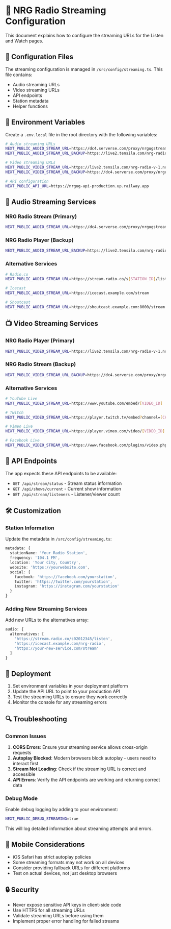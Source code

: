 # 🎵 NRG Radio Streaming Configuration

This document explains how to configure the streaming URLs for the Listen and Watch pages.

## 📁 Configuration Files

The streaming configuration is managed in `/src/config/streaming.ts`. This file contains:

- Audio streaming URLs
- Video streaming URLs  
- API endpoints
- Station metadata
- Helper functions

## 🔧 Environment Variables

Create a `.env.local` file in the root directory with the following variables:

```bash
# Audio streaming URLs
NEXT_PUBLIC_AUDIO_STREAM_URL=https://dc4.serverse.com/proxy/nrgugstream/stream
NEXT_PUBLIC_AUDIO_STREAM_URL_BACKUP=https://live2.tensila.com/nrg-radio-v-1.nrgug/player.html

# Video streaming URLs
NEXT_PUBLIC_VIDEO_STREAM_URL=https://live2.tensila.com/nrg-radio-v-1.nrgug/player.html
NEXT_PUBLIC_VIDEO_STREAM_URL_BACKUP=https://dc4.serverse.com/proxy/nrgugstream/stream

# API configuration
NEXT_PUBLIC_API_URL=https://nrgug-api-production.up.railway.app
```

## 🎵 Audio Streaming Services

### NRG Radio Stream (Primary)
```bash
NEXT_PUBLIC_AUDIO_STREAM_URL=https://dc4.serverse.com/proxy/nrgugstream/stream
```

### NRG Radio Player (Backup)
```bash
NEXT_PUBLIC_AUDIO_STREAM_URL_BACKUP=https://live2.tensila.com/nrg-radio-v-1.nrgug/player.html
```

### Alternative Services
```bash
# Radio.co
NEXT_PUBLIC_AUDIO_STREAM_URL=https://stream.radio.co/s[STATION_ID]/listen

# Icecast
NEXT_PUBLIC_AUDIO_STREAM_URL=https://icecast.example.com/stream

# Shoutcast
NEXT_PUBLIC_AUDIO_STREAM_URL=https://shoutcast.example.com:8000/stream
```

## 📺 Video Streaming Services

### NRG Radio Player (Primary)
```bash
NEXT_PUBLIC_VIDEO_STREAM_URL=https://live2.tensila.com/nrg-radio-v-1.nrgug/player.html
```

### NRG Radio Stream (Backup)
```bash
NEXT_PUBLIC_VIDEO_STREAM_URL_BACKUP=https://dc4.serverse.com/proxy/nrgugstream/stream
```

### Alternative Services
```bash
# YouTube Live
NEXT_PUBLIC_VIDEO_STREAM_URL=https://www.youtube.com/embed/[VIDEO_ID]

# Twitch
NEXT_PUBLIC_VIDEO_STREAM_URL=https://player.twitch.tv/embed?channel=[CHANNEL_NAME]

# Vimeo Live
NEXT_PUBLIC_VIDEO_STREAM_URL=https://player.vimeo.com/video/[VIDEO_ID]

# Facebook Live
NEXT_PUBLIC_VIDEO_STREAM_URL=https://www.facebook.com/plugins/video.php?href=[VIDEO_URL]
```

## 🔌 API Endpoints

The app expects these API endpoints to be available:

- `GET /api/stream/status` - Stream status information
- `GET /api/shows/current` - Current show information
- `GET /api/stream/listeners` - Listener/viewer count

## 🛠️ Customization

### Station Information
Update the metadata in `/src/config/streaming.ts`:

```typescript
metadata: {
  stationName: 'Your Radio Station',
  frequency: '104.1 FM',
  location: 'Your City, Country',
  website: 'https://yourwebsite.com',
  social: {
    facebook: 'https://facebook.com/yourstation',
    twitter: 'https://twitter.com/yourstation',
    instagram: 'https://instagram.com/yourstation'
  }
}
```

### Adding New Streaming Services
Add new URLs to the alternatives array:

```typescript
audio: {
  alternatives: [
    'https://stream.radio.co/s02012345/listen',
    'https://icecast.example.com/nrg-radio',
    'https://your-new-service.com/stream'
  ]
}
```

## 🚀 Deployment

1. Set environment variables in your deployment platform
2. Update the API URL to point to your production API
3. Test the streaming URLs to ensure they work correctly
4. Monitor the console for any streaming errors

## 🔍 Troubleshooting

### Common Issues

1. **CORS Errors**: Ensure your streaming service allows cross-origin requests
2. **Autoplay Blocked**: Modern browsers block autoplay - users need to interact first
3. **Stream Not Loading**: Check if the streaming URL is correct and accessible
4. **API Errors**: Verify the API endpoints are working and returning correct data

### Debug Mode

Enable debug logging by adding to your environment:

```bash
NEXT_PUBLIC_DEBUG_STREAMING=true
```

This will log detailed information about streaming attempts and errors.

## 📱 Mobile Considerations

- iOS Safari has strict autoplay policies
- Some streaming formats may not work on all devices
- Consider providing fallback URLs for different platforms
- Test on actual devices, not just desktop browsers

## 🔒 Security

- Never expose sensitive API keys in client-side code
- Use HTTPS for all streaming URLs
- Validate streaming URLs before using them
- Implement proper error handling for failed streams
